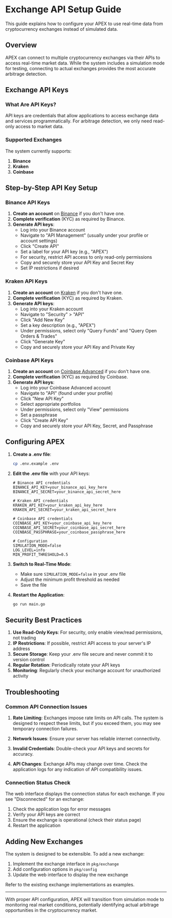 # Exchange API Setup Guide

This guide explains how to configure your APEX to use real-time data from cryptocurrency exchanges instead of simulated data.

## Overview

APEX can connect to multiple cryptocurrency exchanges via their APIs to access real-time market data. While the system includes a simulation mode for testing, connecting to actual exchanges provides the most accurate arbitrage detection.

## Exchange API Keys

### What Are API Keys?

API keys are credentials that allow applications to access exchange data and services programmatically. For arbitrage detection, we only need read-only access to market data.

### Supported Exchanges

The system currently supports:

1. **Binance**
2. **Kraken**
3. **Coinbase**

## Step-by-Step API Key Setup

### Binance API Keys

1. **Create an account** on [Binance](https://www.binance.com) if you don't have one.
2. **Complete verification** (KYC) as required by Binance.
3. **Generate API keys**:
   - Log into your Binance account
   - Navigate to "API Management" (usually under your profile or account settings)
   - Click "Create API"
   - Set a label for your API key (e.g., "APEX")
   - For security, restrict API access to only read-only permissions
   - Copy and securely store your API Key and Secret Key
   - Set IP restrictions if desired

### Kraken API Keys

1. **Create an account** on [Kraken](https://www.kraken.com) if you don't have one.
2. **Complete verification** (KYC) as required by Kraken.
3. **Generate API keys**:
   - Log into your Kraken account
   - Navigate to "Security" > "API"
   - Click "Add New Key"
   - Set a key description (e.g., "APEX")
   - Under permissions, select only "Query Funds" and "Query Open Orders & Trades"
   - Click "Generate Key"
   - Copy and securely store your API Key and Private Key

### Coinbase API Keys

1. **Create an account** on [Coinbase Advanced](https://advanced.coinbase.com/) if you don't have one.
2. **Complete verification** (KYC) as required by Coinbase.
3. **Generate API keys**:
   - Log into your Coinbase Advanced account
   - Navigate to "API" (found under your profile)
   - Click "New API Key"
   - Select appropriate portfolios
   - Under permissions, select only "View" permissions
   - Set a passphrase
   - Click "Create API Key"
   - Copy and securely store your API Key, Secret, and Passphrase

## Configuring APEX

1. **Create a .env file**:
   ```bash
   cp .env.example .env
   ```

2. **Edit the .env file** with your API keys:
   ```
   # Binance API credentials
   BINANCE_API_KEY=your_binance_api_key_here
   BINANCE_API_SECRET=your_binance_api_secret_here
   
   # Kraken API credentials
   KRAKEN_API_KEY=your_kraken_api_key_here
   KRAKEN_API_SECRET=your_kraken_api_secret_here
   
   # Coinbase API credentials
   COINBASE_API_KEY=your_coinbase_api_key_here
   COINBASE_API_SECRET=your_coinbase_api_secret_here
   COINBASE_PASSPHRASE=your_coinbase_passphrase_here
   
   # Configuration
   SIMULATION_MODE=false
   LOG_LEVEL=info
   MIN_PROFIT_THRESHOLD=0.5
   ```

3. **Switch to Real-Time Mode**:
   - Make sure `SIMULATION_MODE=false` in your .env file
   - Adjust the minimum profit threshold as needed
   - Save the file

4. **Restart the Application**:
   ```bash
   go run main.go
   ```

## Security Best Practices

1. **Use Read-Only Keys**: For security, only enable view/read permissions, not trading
2. **IP Restrictions**: If possible, restrict API access to your server's IP address
3. **Secure Storage**: Keep your .env file secure and never commit it to version control
4. **Regular Rotation**: Periodically rotate your API keys
5. **Monitoring**: Regularly check your exchange account for unauthorized activity

## Troubleshooting

### Common API Connection Issues

1. **Rate Limiting**: Exchanges impose rate limits on API calls. The system is designed to respect these limits, but if you exceed them, you may see temporary connection failures.

2. **Network Issues**: Ensure your server has reliable internet connectivity.

3. **Invalid Credentials**: Double-check your API keys and secrets for accuracy.

4. **API Changes**: Exchange APIs may change over time. Check the application logs for any indication of API compatibility issues.

### Connection Status Check

The web interface displays the connection status for each exchange. If you see "Disconnected" for an exchange:

1. Check the application logs for error messages
2. Verify your API keys are correct
3. Ensure the exchange is operational (check their status page)
4. Restart the application

## Adding New Exchanges

The system is designed to be extensible. To add a new exchange:

1. Implement the exchange interface in `pkg/exchange`
2. Add configuration options in `pkg/config`
3. Update the web interface to display the new exchange

Refer to the existing exchange implementations as examples.

---

With proper API configuration, APEX will transition from simulation mode to monitoring real market conditions, potentially identifying actual arbitrage opportunities in the cryptocurrency market.